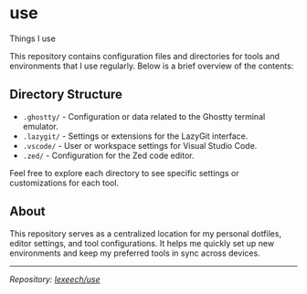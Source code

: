 # use

Things I use

This repository contains configuration files and directories for tools and environments that I use regularly. Below is a brief overview of the contents:

## Directory Structure

- `.ghostty/` - Configuration or data related to the Ghostty terminal emulator.
- `.lazygit/` - Settings or extensions for the LazyGit interface.
- `.vscode/` - User or workspace settings for Visual Studio Code.
- `.zed/` - Configuration for the Zed code editor.

Feel free to explore each directory to see specific settings or customizations for each tool.

## About

This repository serves as a centralized location for my personal dotfiles, editor settings, and tool configurations. It helps me quickly set up new environments and keep my preferred tools in sync across devices.

---
*Repository: [lexeech/use](https://github.com/lexeech/use)*
